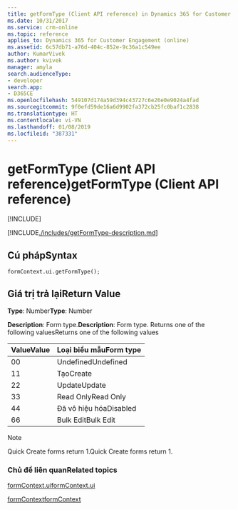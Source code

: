 ```yaml
---
title: getFormType (Client API reference) in Dynamics 365 for Customer Engagement| MicrosoftDocs
ms.date: 10/31/2017
ms.service: crm-online
ms.topic: reference
applies_to: Dynamics 365 for Customer Engagement (online)
ms.assetid: 6c57db71-a76d-404c-852e-9c36a1c549ee
author: KumarVivek
ms.author: kvivek
manager: amyla
search.audienceType:
- developer
search.app:
- D365CE
ms.openlocfilehash: 549107d174a59d394c43727c6e26e0e9024a4fad
ms.sourcegitcommit: 9f0efd59de16a6d9902fa372cb25fc0baf1c2838
ms.translationtype: HT
ms.contentlocale: vi-VN
ms.lasthandoff: 01/08/2019
ms.locfileid: "387331"
---
```

# <a name="getformtype-client-api-reference"></a><span data-ttu-id="d4829-102">getFormType (Client API reference)</span><span class="sxs-lookup"><span data-stu-id="d4829-102">getFormType (Client API reference)</span></span>

[!INCLUDE[](../../../../includes/cc_applies_to_update_9_0_0.md)]

[!INCLUDE[./includes/getFormType-description.md](./includes/getFormType-description.md)]

## <a name="syntax"></a><span data-ttu-id="d4829-103">Cú pháp</span><span class="sxs-lookup"><span data-stu-id="d4829-103">Syntax</span></span>

`formContext.ui.getFormType();`

## <a name="return-value"></a><span data-ttu-id="d4829-104">Giá trị trả lại</span><span class="sxs-lookup"><span data-stu-id="d4829-104">Return Value</span></span>

<span data-ttu-id="d4829-105">**Type**: Number</span><span class="sxs-lookup"><span data-stu-id="d4829-105">**Type**: Number</span></span>

<span data-ttu-id="d4829-106">**Description**: Form type.</span><span class="sxs-lookup"><span data-stu-id="d4829-106">**Description**: Form type.</span></span> <span data-ttu-id="d4829-107">Returns one of the following values</span><span class="sxs-lookup"><span data-stu-id="d4829-107">Returns one of the following values</span></span> 

|<span data-ttu-id="d4829-108">Value</span><span class="sxs-lookup"><span data-stu-id="d4829-108">Value</span></span> |<span data-ttu-id="d4829-109">Loại biểu mẫu</span><span class="sxs-lookup"><span data-stu-id="d4829-109">Form type</span></span> |
|---|---|
|<span data-ttu-id="d4829-110">0</span><span class="sxs-lookup"><span data-stu-id="d4829-110">0</span></span>|<span data-ttu-id="d4829-111">Undefined</span><span class="sxs-lookup"><span data-stu-id="d4829-111">Undefined</span></span>|
|<span data-ttu-id="d4829-112">1</span><span class="sxs-lookup"><span data-stu-id="d4829-112">1</span></span>|<span data-ttu-id="d4829-113">Tạo</span><span class="sxs-lookup"><span data-stu-id="d4829-113">Create</span></span>|
|<span data-ttu-id="d4829-114">2</span><span class="sxs-lookup"><span data-stu-id="d4829-114">2</span></span>|<span data-ttu-id="d4829-115">Update</span><span class="sxs-lookup"><span data-stu-id="d4829-115">Update</span></span>|
|<span data-ttu-id="d4829-116">3</span><span class="sxs-lookup"><span data-stu-id="d4829-116">3</span></span>|<span data-ttu-id="d4829-117">Read Only</span><span class="sxs-lookup"><span data-stu-id="d4829-117">Read Only</span></span>|
|<span data-ttu-id="d4829-118">4</span><span class="sxs-lookup"><span data-stu-id="d4829-118">4</span></span>|<span data-ttu-id="d4829-119">Đã vô hiệu hóa</span><span class="sxs-lookup"><span data-stu-id="d4829-119">Disabled</span></span>|
|<span data-ttu-id="d4829-120">6</span><span class="sxs-lookup"><span data-stu-id="d4829-120">6</span></span>|<span data-ttu-id="d4829-121">Bulk Edit</span><span class="sxs-lookup"><span data-stu-id="d4829-121">Bulk Edit</span></span>|

>[!NOTE]
><span data-ttu-id="d4829-122">Quick Create forms return 1.</span><span class="sxs-lookup"><span data-stu-id="d4829-122">Quick Create forms return 1.</span></span>


### <a name="related-topics"></a><span data-ttu-id="d4829-123">Chủ đề liên quan</span><span class="sxs-lookup"><span data-stu-id="d4829-123">Related topics</span></span>

[<span data-ttu-id="d4829-124">formContext.ui</span><span class="sxs-lookup"><span data-stu-id="d4829-124">formContext.ui</span></span>](../formContext-ui.md)

[<span data-ttu-id="d4829-125">formContext</span><span class="sxs-lookup"><span data-stu-id="d4829-125">formContext</span></span>](../../clientapi-form-context.md)

